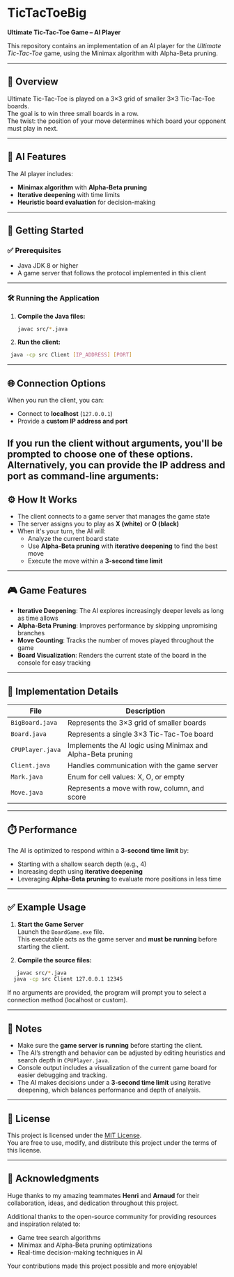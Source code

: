 # **TicTacToeBig**  
**Ultimate Tic-Tac-Toe Game – AI Player**

This repository contains an implementation of an AI player for the *Ultimate Tic-Tac-Toe* game, using the Minimax algorithm with Alpha-Beta pruning.

---

## **🧩 Overview**

Ultimate Tic-Tac-Toe is played on a 3×3 grid of smaller 3×3 Tic-Tac-Toe boards.  
The goal is to win three small boards in a row.  
The twist: the position of your move determines which board your opponent must play in next.

---

## **🤖 AI Features**

The AI player includes:

- **Minimax algorithm** with **Alpha-Beta pruning**
- **Iterative deepening** with time limits
- **Heuristic board evaluation** for decision-making

---

## **🚀 Getting Started**

### ✅ **Prerequisites**

- Java JDK 8 or higher  
- A game server that follows the protocol implemented in this client

---

### 🛠️ **Running the Application**

1. **Compile the Java files:**

   ```bash
   javac src/*.java
   ```
2. **Run the client:**
  ```bash
   java -cp src Client [IP_ADDRESS] [PORT]
   ```
---

## **🌐 Connection Options**

When you run the client, you can:

- Connect to **localhost** (`127.0.0.1`)
- Provide a **custom IP address and port**

If you run the client without arguments, you'll be prompted to choose one of these options.  
Alternatively, you can provide the IP address and port as command-line arguments:
---

## **⚙️ How It Works**

- The client connects to a game server that manages the game state  
- The server assigns you to play as **X (white)** or **O (black)**  
- When it's your turn, the AI will:
  - Analyze the current board state
  - Use **Alpha-Beta pruning** with **iterative deepening** to find the best move
  - Execute the move within a **3-second time limit**

---

## **🎮 Game Features**

- **Iterative Deepening**: The AI explores increasingly deeper levels as long as time allows  
- **Alpha-Beta Pruning**: Improves performance by skipping unpromising branches  
- **Move Counting**: Tracks the number of moves played throughout the game  
- **Board Visualization**: Renders the current state of the board in the console for easy tracking

---

## **📁 Implementation Details**

| **File**         | **Description**                                               |
|------------------|---------------------------------------------------------------|
| `BigBoard.java`  | Represents the 3×3 grid of smaller boards                     |
| `Board.java`     | Represents a single 3×3 Tic-Tac-Toe board                     |
| `CPUPlayer.java` | Implements the AI logic using Minimax and Alpha-Beta pruning |
| `Client.java`    | Handles communication with the game server                    |
| `Mark.java`      | Enum for cell values: X, O, or empty                          |
| `Move.java`      | Represents a move with row, column, and score                 |

---

## **⏱️ Performance**

The AI is optimized to respond within a **3-second time limit** by:

- Starting with a shallow search depth (e.g., 4)
- Increasing depth using **iterative deepening**
- Leveraging **Alpha-Beta pruning** to evaluate more positions in less time

---

## ✅ **Example Usage**

1. **Start the Game Server**  
   Launch the `BoardGame.exe` file.  
   This executable acts as the game server and **must be running** before starting the client.

2. **Compile the source files:**
```bash
   javac src/*.java
  java -cp src Client 127.0.0.1 12345
```
If no arguments are provided, the program will prompt you to select a connection method (localhost or custom).

---

## 📌 **Notes**

- Make sure the **game server is running** before starting the client.
- The AI’s strength and behavior can be adjusted by editing heuristics and search depth in `CPUPlayer.java`.
- Console output includes a visualization of the current game board for easier debugging and tracking.
- The AI makes decisions under a **3-second time limit** using iterative deepening, which balances performance and depth of analysis.

---

## 📄 **License**

This project is licensed under the [MIT License](LICENSE).  
You are free to use, modify, and distribute this project under the terms of this license.

---

## 🙌 **Acknowledgments**

Huge thanks to my amazing teammates **Henri** and **Arnaud** for their collaboration, ideas, and dedication throughout this project.

Additional thanks to the open-source community for providing resources and inspiration related to:

- Game tree search algorithms
- Minimax and Alpha-Beta pruning optimizations
- Real-time decision-making techniques in AI

Your contributions made this project possible and more enjoyable!


